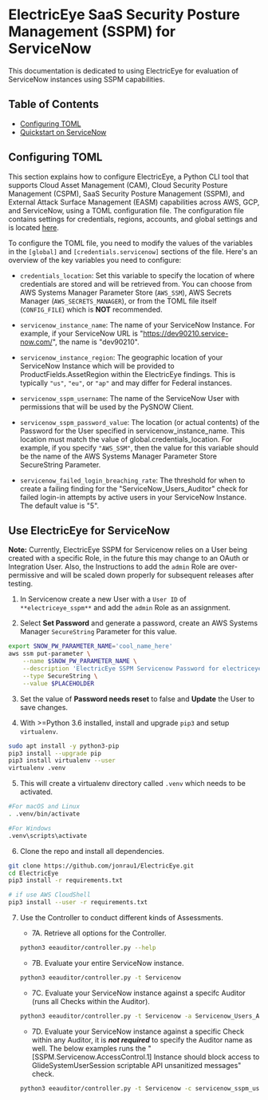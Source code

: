 # ElectricEye SaaS Security Posture Management (SSPM) for ServiceNow

This documentation is dedicated to using ElectricEye for evaluation of ServiceNow instances using SSPM capabilities.

## Table of Contents

- [Configuring TOML](#configuring-toml)
- [Quickstart on ServiceNow](#use-electriceye-for-servicenow)

## Configuring TOML

This section explains how to configure ElectricEye, a Python CLI tool that supports Cloud Asset Management (CAM), Cloud Security Posture Management (CSPM), SaaS Security Posture Management (SSPM), and External Attack Surface Management (EASM) capabilities across AWS, GCP, and ServiceNow, using a TOML configuration file. The configuration file contains settings for credentials, regions, accounts, and global settings and is located [here](../../eeauditor/external_providers.toml).

To configure the TOML file, you need to modify the values of the variables in the `[global]` and `[credentials.servicenow]` sections of the file. Here's an overview of the key variables you need to configure:

- `credentials_location`: Set this variable to specify the location of where credentials are stored and will be retrieved from. You can choose from AWS Systems Manager Parameter Store (`AWS_SSM`), AWS Secrets Manager (`AWS_SECRETS_MANAGER`), or from the TOML file itself (`CONFIG_FILE`) which is **NOT** recommended.

- `servicenow_instance_name`: The name of your ServiceNow Instance. For example, if your ServiceNow URL is "https://dev90210.service-now.com/", the name is "dev90210".

- `servicenow_instance_region`: The geographic location of your ServiceNow Instance which will be provided to ProductFields.AssetRegion within the ElectricEye findings. This is typically `"us"`, `"eu"`, or `"ap"` and may differ for Federal instances.

- `servicenow_sspm_username`: The name of the ServiceNow User with permissions that will be used by the PySNOW Client.

- `servicenow_sspm_password_value`: The location (or actual contents) of the Password for the User specified in servicenow_instance_name. This location must match the value of global.credentials_location. For example, if you specify `"AWS_SSM"`, then the value for this variable should be the name of the AWS Systems Manager Parameter Store SecureString Parameter.

- `servicenow_failed_login_breaching_rate`: The threshold for when to create a failing finding for the "ServiceNow_Users_Auditor" check for failed login-in attempts by active users in your ServiceNow Instance. The default value is "5".

## Use ElectricEye for ServiceNow

**Note:** Currently, ElectricEye SSPM for Servicenow relies on a User being created with a specific Role, in the future this may change to an OAuth or Integration User. Also, the Instructions to add the `admin` Role are over-permissive and will be scaled down properly for subsequent releases after testing.

1. In Servicenow create a new User with a `User ID` of `**electriceye_sspm**` and add the `admin` Role as an assignment.

2. Select **Set Password** and generate a password, create an AWS Systems Manager `SecureString` Parameter for this value.

```bash
export SNOW_PW_PARAMETER_NAME='cool_name_here'
aws ssm put-parameter \
    --name $SNOW_PW_PARAMETER_NAME \
    --description 'ElectricEye SSPM Servicenow Password for electriceye_sspm' \
    --type SecureString \
    --value $PLACEHOLDER
```

3. Set the value of **Password needs reset** to false and **Update** the User to save changes.


4. With >=Python 3.6 installed, install and upgrade `pip3` and setup `virtualenv`.

```bash
sudo apt install -y python3-pip
pip3 install --upgrade pip
pip3 install virtualenv --user
virtualenv .venv
```

5. This will create a virtualenv directory called `.venv` which needs to be activated.

```bash
#For macOS and Linux
. .venv/bin/activate

#For Windows
.venv\scripts\activate
```

6. Clone the repo and install all dependencies.

```bash
git clone https://github.com/jonrau1/ElectricEye.git
cd ElectricEye
pip3 install -r requirements.txt

# if use AWS CloudShell
pip3 install --user -r requirements.txt
```

7. Use the Controller to conduct different kinds of Assessments.

    - 7A. Retrieve all options for the Controller.

    ```bash
    python3 eeauditor/controller.py --help
    ```

    - 7B. Evaluate your entire ServiceNow instance.

    ```bash
    python3 eeauditor/controller.py -t Servicenow
    ```

    - 7C. Evaluate your ServiceNow instance against a specifc Auditor (runs all Checks within the Auditor).

    ```bash
    python3 eeauditor/controller.py -t Servicenow -a Servicenow_Users_Auditor
    ```

    - 7D. Evaluate your ServiceNow instance against a specific Check within any Auditor, it is ***not required*** to specify the Auditor name as well. The below examples runs the "[SSPM.Servicenow.AccessControl.1] Instance should block access to GlideSystemUserSession scriptable API unsanitized messages" check.

    ```bash
    python3 eeauditor/controller.py -t Servicenow -c servicenow_sspm_user_session_allow_unsanitzed_messages_check
    ```